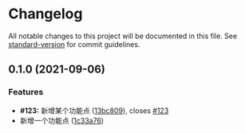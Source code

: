 # Changelog

All notable changes to this project will be documented in this file. See [standard-version](https://github.com/conventional-changelog/standard-version) for commit guidelines.

## 0.1.0 (2021-09-06)


### Features

* **#123:** 新增某个功能点 ([13bc809](https://github.com/hobocsdn/to-be-frontend/commit/13bc8092efff9f8b97b0d769417fb42bc9fd0b6b)), closes [#123](https://github.com/hobocsdn/to-be-frontend/issues/123)
* 新增一个功能点 ([1c33a76](https://github.com/hobocsdn/to-be-frontend/commit/1c33a7662dc5114ae81a574fb09b1875313e9802))
